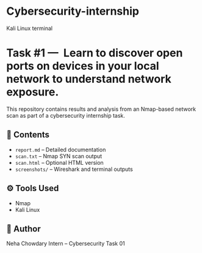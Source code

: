 # Cybersecurity-internship
Kali Linux terminal
# Task #1 —  Learn to discover open ports on devices in your local network to understand network exposure.
This repository contains results and analysis from an Nmap-based network scan as part of a cybersecurity internship task.
## 📌 Contents
- `report.md` – Detailed documentation
- `scan.txt` – Nmap SYN scan output
- `scan.html` – Optional HTML version
- `screenshots/` – Wireshark and terminal outputs

## ⚙️ Tools Used
- Nmap
- Kali Linux 

## 👤 Author
Neha Chowdary 
Intern – Cybersecurity Task 01

